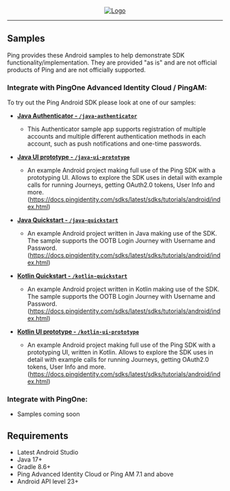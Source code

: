<p align="center">
  <a href="https://github.com/ForgeRock/sdk-sample-apps">
    <img src="https://cdn.forgerock.com/logo/interim/Logo-PingIdentity-ForgeRock-Hor-FullColor.svg" alt="Logo">
  </a>
  <hr/>
</p>

## Samples

Ping provides these Android samples to help demonstrate SDK functionality/implementation. They are provided "as is" and are not official products of Ping and are not officially supported.

### Integrate with PingOne Advanced Identity Cloud / PingAM:

To try out the Ping Android SDK please look at one of our samples:

- [**Java Authenticator - `/java-authenticator`**](./java-authenticator/)
  
  - This Authenticator sample app supports registration of multiple accounts and multiple different authentication methods in each account, such as push notifications and one-time passwords.

- [**Java UI prototype - `/java-ui-prototype`**](./java-ui-prototype/)
  
  - An example Android project making full use of the Ping SDK with a prototyping UI. Allows to explore the SDK uses in detail with example calls for running Journeys, getting OAuth2.0 tokens, User Info and more. 
  (https://docs.pingidentity.com/sdks/latest/sdks/tutorials/android/index.html)

- [**Java Quickstart - `/java-quickstart`**](./java-quickstart/)
  
  - An example Android project written in Java making use of the SDK. The sample supports the OOTB Login Journey with Username and Password. (https://docs.pingidentity.com/sdks/latest/sdks/tutorials/android/index.html)

- [**Kotlin Quickstart - `/kotlin-quickstart`**](./kotlin-quickstart/)
  
  - An example Android project written in Kotlin making use of the SDK. The sample supports the OOTB Login Journey with Username and Password. (https://docs.pingidentity.com/sdks/latest/sdks/tutorials/android/index.html)

- [**Kotlin UI prototype - `/kotlin-ui-prototype`**](./kotlin-ui-prototype/)
  
  - An example Android project making full use of the Ping SDK with a prototyping UI, written in Kotlin. Allows to explore the SDK uses in detail with example calls for running Journeys, getting OAuth2.0 tokens, User Info and more. 
  (https://docs.pingidentity.com/sdks/latest/sdks/tutorials/android/index.html)


### Integrate with PingOne:

- Samples coming soon

## Requirements

- Latest Android Studio
- Java 17+
- Gradle 8.6+
- Ping Advanced Identity Cloud or Ping AM 7.1 and above
- Android API level 23+
